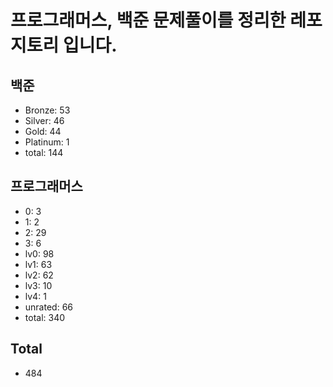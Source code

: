 # 프로그래머스, 백준 문제풀이를 정리한 레포지토리 입니다. 

## 백준
- Bronze: 53
- Silver: 46
- Gold: 44
- Platinum: 1
- total: 144

## 프로그래머스
- 0: 3
- 1: 2
- 2: 29
- 3: 6
- lv0: 98
- lv1: 63
- lv2: 62
- lv3: 10
- lv4: 1
- unrated: 66
- total: 340

## Total
- 484

